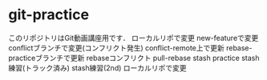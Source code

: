 # git-practice
このリポジトリはGit動画講座用です．
ローカルリポで変更
new-featureで変更
conflictブランチで変更(コンフリクト発生)
conflict-remote上で更新
rebase-practiceブランチで更新
rebaseコンフリクト
pull-rebase
stash practice
stash練習(トラック済み)
stash練習(2nd)
ローカルリポで変更